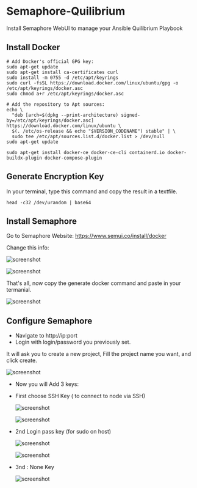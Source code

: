 # Semaphore-Quilibrium
Install Semaphore WebUI to manage your Ansible Quilibrium Playbook

## Install Docker

```
# Add Docker's official GPG key:
sudo apt-get update
sudo apt-get install ca-certificates curl
sudo install -m 0755 -d /etc/apt/keyrings
sudo curl -fsSL https://download.docker.com/linux/ubuntu/gpg -o /etc/apt/keyrings/docker.asc
sudo chmod a+r /etc/apt/keyrings/docker.asc

# Add the repository to Apt sources:
echo \
  "deb [arch=$(dpkg --print-architecture) signed-by=/etc/apt/keyrings/docker.asc] https://download.docker.com/linux/ubuntu \
  $(. /etc/os-release && echo "$VERSION_CODENAME") stable" | \
  sudo tee /etc/apt/sources.list.d/docker.list > /dev/null
sudo apt-get update

sudo apt-get install docker-ce docker-ce-cli containerd.io docker-buildx-plugin docker-compose-plugin
```

## Generate Encryption Key

In your terminal, type this command and copy the result in a textfile.
```
head -c32 /dev/urandom | base64
```


## Install Semaphore

Go to Semaphore Website: https://www.semui.co/install/docker

Change this info:

![screenshot](doc/settings1.PNG)

![screenshot](doc/settings2.PNG)

That's all, now copy the generate docker command and paste in your termanial.

![screenshot](doc/settings3.PNG)


## Configure Semaphore

* Navigate to http://ip:port
* Login with login/password you previously set.

It will ask you to create a new project, Fill the project name you want, and click create.

  ![screenshot](doc/configuration1.PNG)


* Now you will Add 3 keys:

* First choose SSH Key ( to connect to node via SSH)

    ![screenshot](doc/configuration2.PNG)
  
    ![screenshot](doc/configuration3.PNG)

* 2nd Login pass key (for sudo on host)

    ![screenshot](doc/configuration4.PNG)

    ![screenshot](doc/configuration5.PNG)

* 3nd : None Key
  
    ![screenshot](doc/configuration6.PNG)
  
